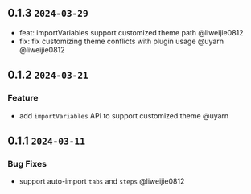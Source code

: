 ## 0.1.3 `2024-03-29`

- feat: importVariables support customized theme path @liweijie0812
- fix: fix customizing theme conflicts with plugin usage @uyarn @liweijie0812

## 0.1.2 `2024-03-21`

### Feature

- add `importVariables` API to support customized theme @uyarn

## 0.1.1 `2024-03-11`

### Bug Fixes

- support auto-import `tabs` and `steps` @liweijie0812
